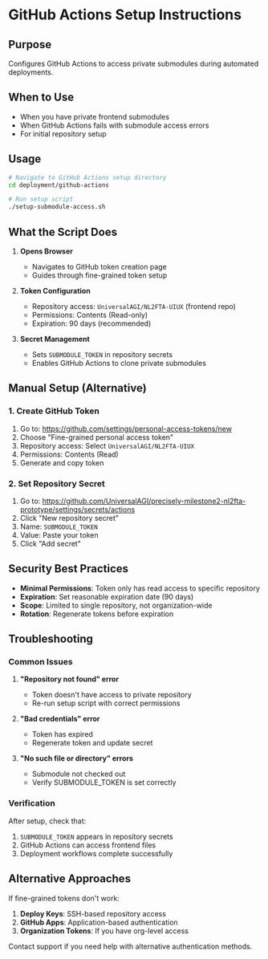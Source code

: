 # GitHub Actions Setup Instructions

## Purpose

Configures GitHub Actions to access private submodules during automated deployments.

## When to Use

- When you have private frontend submodules
- When GitHub Actions fails with submodule access errors
- For initial repository setup

## Usage

```bash
# Navigate to GitHub Actions setup directory
cd deployment/github-actions

# Run setup script
./setup-submodule-access.sh
```

## What the Script Does

1. **Opens Browser**
   - Navigates to GitHub token creation page
   - Guides through fine-grained token setup

2. **Token Configuration**
   - Repository access: `UniversalAGI/NL2FTA-UIUX` (frontend repo)
   - Permissions: Contents (Read-only)
   - Expiration: 90 days (recommended)

3. **Secret Management**
   - Sets `SUBMODULE_TOKEN` in repository secrets
   - Enables GitHub Actions to clone private submodules

## Manual Setup (Alternative)

### 1. Create GitHub Token
1. Go to: https://github.com/settings/personal-access-tokens/new
2. Choose "Fine-grained personal access token"
3. Repository access: Select `UniversalAGI/NL2FTA-UIUX`
4. Permissions: Contents (Read)
5. Generate and copy token

### 2. Set Repository Secret
1. Go to: https://github.com/UniversalAGI/precisely-milestone2-nl2fta-prototype/settings/secrets/actions
2. Click "New repository secret"
3. Name: `SUBMODULE_TOKEN`
4. Value: Paste your token
5. Click "Add secret"

## Security Best Practices

- **Minimal Permissions**: Token only has read access to specific repository
- **Expiration**: Set reasonable expiration date (90 days)
- **Scope**: Limited to single repository, not organization-wide
- **Rotation**: Regenerate tokens before expiration

## Troubleshooting

### Common Issues

1. **"Repository not found" error**
   - Token doesn't have access to private repository
   - Re-run setup script with correct permissions

2. **"Bad credentials" error**
   - Token has expired
   - Regenerate token and update secret

3. **"No such file or directory" errors**
   - Submodule not checked out
   - Verify SUBMODULE_TOKEN is set correctly

### Verification

After setup, check that:
1. `SUBMODULE_TOKEN` appears in repository secrets
2. GitHub Actions can access frontend files
3. Deployment workflows complete successfully

## Alternative Approaches

If fine-grained tokens don't work:

1. **Deploy Keys**: SSH-based repository access
2. **GitHub Apps**: Application-based authentication
3. **Organization Tokens**: If you have org-level access

Contact support if you need help with alternative authentication methods.